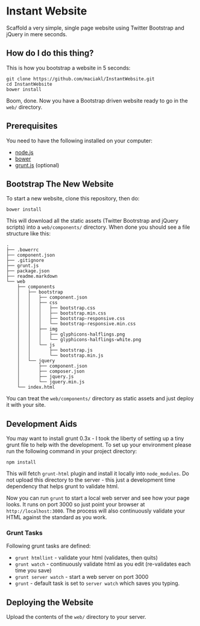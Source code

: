 Instant Website
===

Scaffold a very simple, single page website using Twitter Bootstrap and jQuery in mere seconds.

How do I do this thing?
---

This is how you bootstrap a website in 5 seconds:

    git clone https://github.com/maciakl/InstantWebsite.git
    cd InstantWebsite
    bower install

Boom, done. Now you have a Bootstrap driven website ready to go in the `web/` directory.

Prerequisites
---

You need to have the following installed on your computer:

* [node.js][n]
* [bower][b]
* [grunt.js][g] (optional)

Bootstrap The New Website
---

To start a new website, clone this repository, then do:

    bower install

This will download all the static assets (Twitter Bootrstrap and jQuery scripts) into a `web/components/` directory. When done you should see a file structure like this: 

    .
    ├── .bowerrc
    ├── component.json
    ├── .gitignore
    ├── grunt.js
    ├── package.json
    ├── readme.markdown
    └── web
        ├── components
        │   ├── bootstrap
        │   │   ├── component.json
        │   │   ├── css
        │   │   │   ├── bootstrap.css
        │   │   │   ├── bootstrap.min.css
        │   │   │   ├── bootstrap-responsive.css
        │   │   │   └── bootstrap-responsive.min.css
        │   │   ├── img
        │   │   │   ├── glyphicons-halflings.png
        │   │   │   └── glyphicons-halflings-white.png
        │   │   └── js
        │   │       ├── bootstrap.js
        │   │       └── bootstrap.min.js
        │   └── jquery
        │       ├── component.json
        │       ├── composer.json
        │       ├── jquery.js
        │       └── jquery.min.js
        └── index.html

You can treat the `web/components/` directory as static assets and just deploy it with your site.

Development Aids
---

You may want to install grunt 0.3x - I took the liberty of setting up a tiny grunt file to help with the development. To set up your environment please run the following command in your project directory: 

    npm install 
    
This will fetch `grunt-html` plugin and install it locally into `node_modules`. Do not upload this directory to the server - this just a development time dependency that helps grunt to validate html. 

Now you can run `grunt` to start a local web server and see how your page looks. It runs on port 3000 so just point your browser at `http://localhost:3000`. The process will also continuously validate your HTML against the standard as you work.

### Grunt Tasks

Following grunt tasks are defined:

* `grunt htmllint` - validate your html (validates, then quits)
* `grunt watch` - continuously validate html as you edit (re-validates each time you save)
* `grunt server watch` - start a web server on port 3000
* `grunt`  - default task is set to `server watch` which saves you typing.

Deploying the Website
---

Upload the contents of the `web/` directory to your server. 

[n]: http://nodejs.org/
[b]: http://twitter.github.com/bower/
[g]: http://gruntjs.com/
